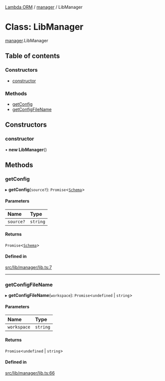 [Lambda ORM](../README.md) / [manager](../modules/manager.md) / LibManager

# Class: LibManager

[manager](../modules/manager.md).LibManager

## Table of contents

### Constructors

- [constructor](manager.LibManager.md#constructor)

### Methods

- [getConfig](manager.LibManager.md#getconfig)
- [getConfigFileName](manager.LibManager.md#getconfigfilename)

## Constructors

### constructor

• **new LibManager**()

## Methods

### getConfig

▸ **getConfig**(`source?`): `Promise`<[`Schema`](../interfaces/model.Schema.md)\>

#### Parameters

| Name | Type |
| :------ | :------ |
| `source?` | `string` |

#### Returns

`Promise`<[`Schema`](../interfaces/model.Schema.md)\>

#### Defined in

[src/lib/manager/lib.ts:7](https://github.com/FlavioLionelRita/lambda-orm/blob/36f1fb3/src/lib/manager/lib.ts#L7)

___

### getConfigFileName

▸ **getConfigFileName**(`workspace`): `Promise`<`undefined` \| `string`\>

#### Parameters

| Name | Type |
| :------ | :------ |
| `workspace` | `string` |

#### Returns

`Promise`<`undefined` \| `string`\>

#### Defined in

[src/lib/manager/lib.ts:66](https://github.com/FlavioLionelRita/lambda-orm/blob/36f1fb3/src/lib/manager/lib.ts#L66)

